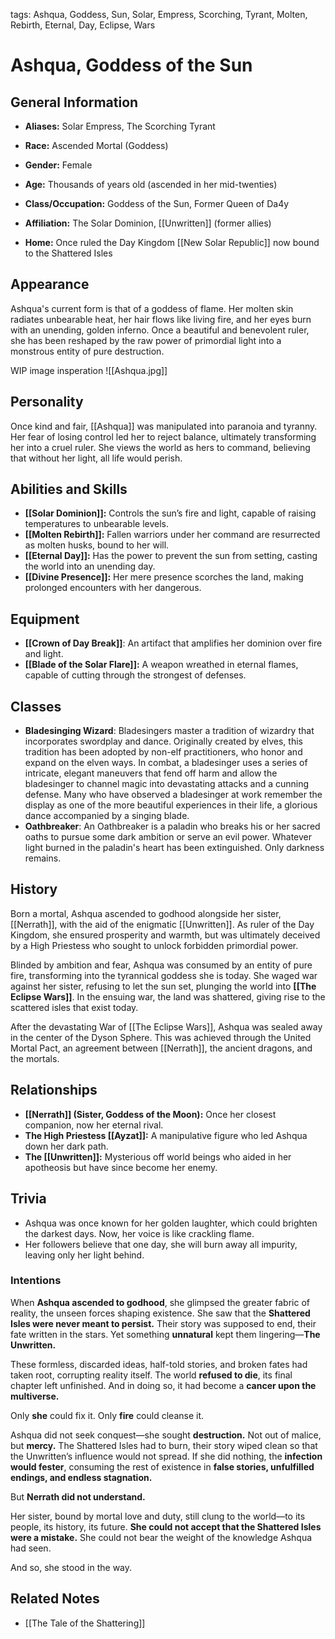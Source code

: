tags: Ashqua, Goddess, Sun, Solar, Empress, Scorching, Tyrant, Molten, Rebirth, Eternal, Day, Eclipse, Wars


# Ashqua, Goddess of the Sun

## General Information

- **Aliases:** Solar Empress, The Scorching Tyrant

- **Race:** Ascended Mortal (Goddess)

- **Gender:** Female

- **Age:** Thousands of years old (ascended in her mid-twenties)

- **Class/Occupation:** Goddess of the Sun, Former Queen of Da4y

- **Affiliation:** The Solar Dominion, [[Unwritten]] (former allies)

- **Home:** Once ruled the Day Kingdom [[New Solar Republic]] now bound to the Shattered Isles

## Appearance

Ashqua's current form is that of a goddess of flame. Her molten skin radiates unbearable heat, her hair flows like living fire, and her eyes burn with an unending, golden inferno. Once a beautiful and benevolent ruler, she has been reshaped by the raw power of primordial light into a monstrous entity of pure destruction.

WIP image insperation
![[Ashqua.jpg]]
## Personality

Once kind and fair, [[Ashqua]] was manipulated into paranoia and tyranny. Her fear of losing control led her to reject balance, ultimately transforming her into a cruel ruler. She views the world as hers to command, believing that without her light, all life would perish.

## Abilities and Skills

- **[[Solar Dominion]]:** Controls the sun’s fire and light, capable of raising temperatures to unbearable levels.
- **[[Molten Rebirth]]:** Fallen warriors under her command are resurrected as molten husks, bound to her will.
- **[[Eternal Day]]:** Has the power to prevent the sun from setting, casting the world into an unending day.
- **[[Divine Presence]]:** Her mere presence scorches the land, making prolonged encounters with her dangerous.

## Equipment

- **[[Crown of Day Break]]**: An artifact that amplifies her dominion over fire and light.
- **[[Blade of the Solar Flare]]:** A weapon wreathed in eternal flames, capable of cutting through the strongest of defenses.


## Classes

- **Bladesinging Wizard**: Bladesingers master a tradition of wizardry that incorporates swordplay and dance. Originally created by elves, this tradition has been adopted by non-elf practitioners, who honor and expand on the elven ways. In combat, a bladesinger uses a series of intricate, elegant maneuvers that fend off harm and allow the bladesinger to channel magic into devastating attacks and a cunning defense. Many who have observed a bladesinger at work remember the display as one of the more beautiful experiences in their life, a glorious dance accompanied by a singing blade.
- **Oathbreaker**: An Oathbreaker is a paladin who breaks his or her sacred oaths to pursue some dark ambition or serve an evil power. Whatever light burned in the paladin's heart has been extinguished. Only darkness remains.
## History

Born a mortal, Ashqua ascended to godhood alongside her sister, [[Nerrath]], with the aid of the enigmatic [[Unwritten]]. As ruler of the Day Kingdom, she ensured prosperity and warmth, but was ultimately deceived by a High Priestess who sought to unlock forbidden primordial power.

Blinded by ambition and fear, Ashqua was consumed by an entity of pure fire, transforming into the tyrannical goddess she is today. She waged war against her sister, refusing to let the sun set, plunging the world into **[[The Eclipse Wars]]**. In the ensuing war, the land was shattered, giving rise to the scattered isles that exist today.

After the devastating War of [[The Eclipse Wars]], Ashqua was sealed away in the center of the Dyson Sphere. This was achieved through the United Mortal Pact, an agreement between [[Nerrath]], the ancient dragons, and the mortals.

## Relationships

- **[[Nerrath]] (Sister, Goddess of the Moon):** Once her closest companion, now her eternal rival.
- **The High Priestess [[Ayzat]]:** A manipulative figure who led Ashqua down her dark path.
- **The [[Unwritten]]:** Mysterious off world beings who aided in her apotheosis but have since become her enemy.
## Trivia

- Ashqua was once known for her golden laughter, which could brighten the darkest days. Now, her voice is like crackling flame.
- Her followers believe that one day, she will burn away all impurity, leaving only her light behind.



### Intentions

When **Ashqua ascended to godhood**, she glimpsed the greater fabric of reality, the unseen forces shaping existence. She saw that the **Shattered Isles were never meant to persist.** Their story was supposed to end, their fate written in the stars. Yet something **unnatural** kept them lingering—**The Unwritten.**

These formless, discarded ideas, half-told stories, and broken fates had taken root, corrupting reality itself. The world **refused to die**, its final chapter left unfinished. And in doing so, it had become a **cancer upon the multiverse.**

Only **she** could fix it. Only **fire** could cleanse it.

Ashqua did not seek conquest—she sought **destruction.** Not out of malice, but **mercy.** The Shattered Isles had to burn, their story wiped clean so that the Unwritten’s influence would not spread. If she did nothing, the **infection would fester**, consuming the rest of existence in **false stories, unfulfilled endings, and endless stagnation.**

But **Nerrath did not understand.**

Her sister, bound by mortal love and duty, still clung to the world—to its people, its history, its future. **She could not accept that the Shattered Isles were a mistake.** She could not bear the weight of the knowledge Ashqua had seen.

And so, she stood in the way.

## Related Notes
- [[The Tale of the Shattering]]
